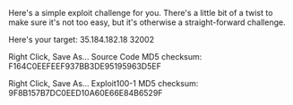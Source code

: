 Here's a simple exploit challenge for you. There's a little bit of a twist to make sure it's not too easy, but it's otherwise a straight-forward challenge.

Here's your target: 35.184.182.18 32002

Right Click, Save As... Source Code
MD5 checksum: F164C0EEFEEF937BB3DE95195963D5EF

Right Click, Save As... Exploit100-1
MD5 checksum: 9F8B157B7DC0EED10A60E66E84B6529F
